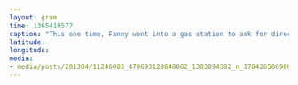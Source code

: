 ```yaml
---
layout: gram
time: 1365410577
caption: "This one time, Fanny went into a gas station to ask for directions and she came out with this."
latitude: 
longitude: 
media:
- media/posts/201304/11246083_479693128848802_1303894382_n_17842658698000351.jpg
---
```

